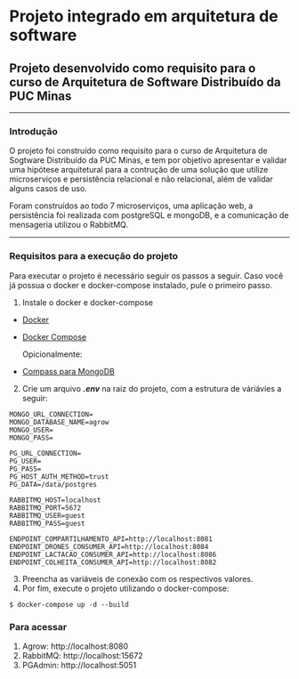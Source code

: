 # Projeto integrado em arquitetura de software

## Projeto desenvolvido como requisito para o curso de Arquitetura de Software Distribuído da PUC Minas
---
### Introdução

O projeto foi construído como requisito para o curso de Arquitetura de Sogtware Distribuído da PUC Minas, e tem por objetivo apresentar e validar uma hipótese arquitetural para a contrução de uma solução que utilize microserviços e persistência relacional e não relacional, além de validar alguns casos de uso.

Foram construídos ao todo 7 microserviços, uma aplicação web, a persistência foi realizada com postgreSQL e mongoDB, e a comunicação de mensageria utilizou o RabbitMQ.

---
### Requisitos para a execução do projeto

Para executar o projeto é necessário seguir os passos a seguir.
Caso você já possua o docker e docker-compose instalado, pule o primeiro passo.

1. Instale o docker e docker-compose
- [Docker](https://docs.docker.com/install/)
- [Docker Compose](https://docs.docker.com/compose/install/)

    Opicionalmente:

- [Compass para MongoDB](https://www.mongodb.com/products/compass)

2. Crie um arquivo ***.env*** na raiz do projeto, com a estrutura de váriávies a seguir:
```docker
MONGO_URL_CONNECTION=
MONGO_DATABASE_NAME=agrow
MONGO_USER=
MONGO_PASS=

PG_URL_CONNECTION=
PG_USER=
PG_PASS=
PG_HOST_AUTH_METHOD=trust
PG_DATA=/data/postgres

RABBITMQ_HOST=localhost
RABBITMQ_PORT=5672
RABBITMQ_USER=guest
RABBITMQ_PASS=guest

ENDPOINT_COMPARTILHAMENTO_API=http://localhost:8081
ENDPOINT_DRONES_CONSUMER_API=http://localhost:8084
ENDPOINT_LACTACAO_CONSUMER_API=http://localhost:8086
ENDPOINT_COLHEITA_CONSUMER_API=http://localhost:8082
```
3. Preencha as variáveis de conexão com os respectivos valores.
4. Por fim, execute o projeto utilizando o docker-compose:
```shell
$ docker-compose up -d --build
```
### Para acessar
1. Agrow: http://localhost:8080
2. RabbitMQ: http://localhost:15672
3. PGAdmin: http://localhost:5051